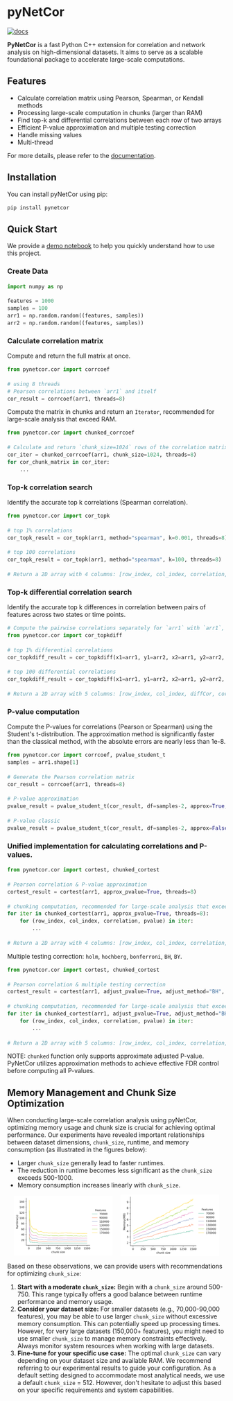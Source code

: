 # pyNetCor

[![docs](https://readthedocs.org/projects/pynetcor/badge/?version=latest)](https://pynetcor.readthedocs.org/en/latest/?badge=latest)

**PyNetCor** is a fast Python C++ extension for correlation and network analysis on high-dimensional datasets. It aims to serve as a scalable foundational package to accelerate large-scale computations.

## Features

- Calculate correlation matrix using Pearson, Spearman, or Kendall methods
- Processing large-scale computation in chunks (larger than RAM)
- Find top-k and differential correlations between each row of two arrays
- Efficient P-value approximation and multiple testing correction
- Handle missing values
- Multi-thread

For more details, please refer to the [documentation](https://pynetcor.readthedocs.io/en/latest/).

## Installation

You can install pyNetCor using pip:

```bash
pip install pynetcor
```

## Quick Start

We provide a [demo notebook](doc/notebooks/demo.ipynb) to help you quickly understand how to use this project.

### Create Data

```python
import numpy as np

features = 1000
samples = 100
arr1 = np.random.random((features, samples))
arr2 = np.random.random((features, samples))
```

### Calculate correlation matrix

Compute and return the full matrix at once.

```python
from pynetcor.cor import corrcoef

# using 8 threads
# Pearson correlations between `arr1` and itself
cor_result = corrcoef(arr1, threads=8)
```

Compute the matrix in chunks and return an `Iterator`, recommended for large-scale analysis that exceed RAM.

```python
from pynetcor.cor import chunked_corrcoef

# Calculate and return `chunk_size=1024` rows of the correlation matrix with each iteration.
cor_iter = chunked_corrcoef(arr1, chunk_size=1024, threads=8)
for cor_chunk_matrix in cor_iter:
    ...
```

### Top-k correlation search

Identify the accurate top k correlations (Spearman correlation).

```python
from pynetcor.cor import cor_topk

# top 1% correlations
cor_topk_result = cor_topk(arr1, method="spearman", k=0.001, threads=8)

# top 100 correlations
cor_topk_result = cor_topk(arr1, method="spearman", k=100, threads=8)

# Return a 2D array with 4 columns: [row_index, col_index, correlation, pvalue]
```

### Top-k differential correlation search

Identify the accurate top k differences in correlation between pairs of features across two states or time points.

```python
# Compute the pairwise correlations separately for `arr1` with `arr1`, and `arr2` with `arr2`, then identify the feature pairs with the largest difference
from pynetcor.cor import cor_topkdiff

# top 1% differential correlations
cor_topkdiff_result = cor_topkdiff(x1=arr1, y1=arr2, x2=arr1, y2=arr2, k=0.001, threads=8)

# top 100 differential correlations
cor_topkdiff_result = cor_topkdiff(x1=arr1, y1=arr2, x2=arr1, y2=arr2, k=100, threads=8)

# Return a 2D array with 5 columns: [row_index, col_index, diffCor, cor1, cor2]
```

### P-value computation

Compute the P-values for correlations (Pearson or Spearman) using the Student's t-distribution. The approximation method is significantly faster than the classical method, with the absolute errors are nearly less than 1e-8.

```python
from pynetcor.cor import corrcoef, pvalue_student_t
samples = arr1.shape[1]

# Generate the Pearson correlation matrix
cor_result = corrcoef(arr1, threads=8)

# P-value approximation
pvalue_result = pvalue_student_t(cor_result, df=samples-2, approx=True, threads=8)

# P-value classic
pvalue_result = pvalue_student_t(cor_result, df=samples-2, approx=False, threads=8)
```

### Unified implementation for calculating correlations and P-values.

```python
from pynetcor.cor import cortest, chunked_cortest

# Pearson correlation & P-value approximation
cortest_result = cortest(arr1, approx_pvalue=True, threads=8)

# chunking computation, recommended for large-scale analysis that exceed RAM
for iter in chunked_cortest(arr1, approx_pvalue=True, threads=8):
    for (row_index, col_index, correlation, pvalue) in iter:
        ...
        
# Return a 2D array with 4 columns: [row_index, col_index, correlation, pvalue]
```

Multiple testing correction: `holm`, `hochberg`, `bonferroni`, `BH`, `BY`.

```python
from pynetcor.cor import cortest, chunked_cortest

# Pearson correlation & multiple testing correction
cortest_result = cortest(arr1, adjust_pvalue=True, adjust_method="BH", threads=8)

# chunking computation, recommended for large-scale analysis that exceed RAM
for iter in chunked_cortest(arr1, adjust_pvalue=True, adjust_method="BH", threads=8):
    for (row_index, col_index, correlation, pvalue) in iter:
        ...
        
# Return a 2D array with 5 columns: [row_index, col_index, correlation, pvalue, adjusted_pvalue]       
```

NOTE: `chunked` function only supports approximate adjusted P-value. PyNetCor utilizes approximation methods to achieve effective FDR control before computing all P-values.

## Memory Management and Chunk Size Optimization

When conducting large-scale correlation analysis using pyNetCor, optimizing memory usage and chunk size is crucial for achieving optimal performance. Our experiments have revealed important relationships between dataset dimensions, `chunk_size`, runtime, and memory consumption (as illustrated in the figures below):

* Larger `chunk_size` generally lead to faster runtimes.
* The reduction in runtime becomes less significant as the `chunk_size` exceeds 500-1000.
* Memory consumption increases linearly with `chunk_size`.

<div style="display: flex; justify-content: center; align-items: center;">
  <img src="doc/source/chunk_size_runtime.png" style="width: 45%; margin: 0 10px;" />
  <img src="doc/source/chunk_size_memory.png" style="width: 45%; margin: 0 10px;" />
</div>

Based on these observations, we can provide users with recommendations for optimizing `chunk_size`:

1. **Start with a moderate `chunk_size`:** Begin with a `chunk_size` around 500-750. This range typically offers a good balance between runtime performance and memory usage.
2. **Consider your dataset size:** For smaller datasets (e.g., 70,000-90,000 features), you may be able to use larger `chunk_size` without excessive memory consumption. This can potentially speed up processing times. However, for very large datasets (150,000+ features), you might need to use smaller `chunk_size` to manage memory constraints effectively. Always monitor system resources when working with large datasets.
3. **Fine-tune for your specific use case:** The optimal `chunk_size` can vary depending on your dataset size and available RAM. We recommend referring to our experimental results to guide your configuration. As a default setting designed to accommodate most analytical needs, we use a default `chunk_size` = 512. However, don't hesitate to adjust this based on your specific requirements and system capabilities.
